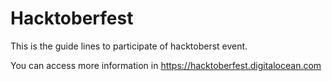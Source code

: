 # Hacktoberfest
This is the guide lines to participate of hacktoberst event.

You can access more information in https://hacktoberfest.digitalocean.com
